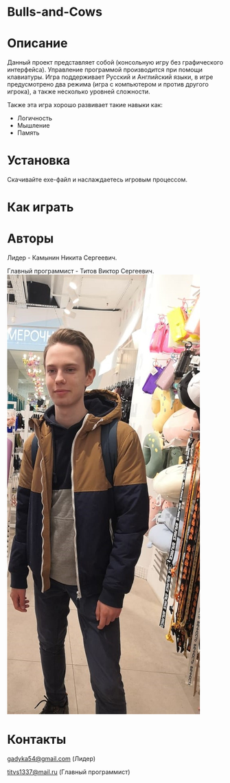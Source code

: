 # Bulls-and-Cows



# Описание 
Данный проект представляет собой (консольную игру без графического интерфейса). Управление программой производится при помощи клавиатуры.
Игра поддерживает Русский и Английский языки, в игре предусмотрено два режима (игра с компьютером и против другого игрока), а также несколько уровней сложности.

Также эта игра хорошо развивает такие навыки как:
- Логичность
- Мышление
- Память

# Установка 
Скачивайте exe-файл и наслаждаетесь игровым процессом.



# Как играть 















# Авторы 
Лидер - Камынин Никита Сергеевич.

Главный программист - Титов Виктор Сергеевич.
![alt text](https://github.com/Gadyka36/Bulls-and-Cows/blob/master/IMG-20200317-WA0002.jpg)



# Контакты
gadyka54@gmail.com (Лидер)

titvs1337@mail.ru (Главный программист)





